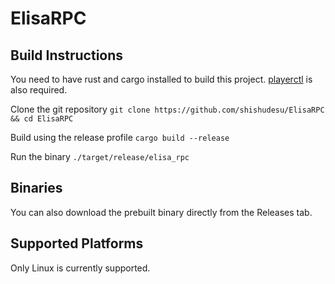 # ElisaRPC

## Build Instructions

You need to have rust and cargo installed to build this project.
[playerctl](https://github.com/altdesktop/playerctl) is also required.

Clone the git repository
`git clone https://github.com/shishudesu/ElisaRPC && cd ElisaRPC`

Build using the release profile
`cargo build --release`

Run the binary
`./target/release/elisa_rpc`

## Binaries

You can also download the prebuilt binary directly from the Releases tab.

## Supported Platforms

Only Linux is currently supported.


